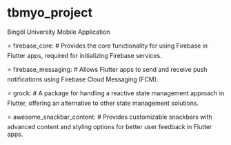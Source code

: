 # tbmyo_project

Bingöl University Mobile Application

⭐ firebase_core:   # Provides the core functionality for using Firebase in Flutter apps, required for initializing Firebase services.

⭐ firebase_messaging:  # Allows Flutter apps to send and receive push notifications using Firebase Cloud Messaging (FCM).

⭐ grock: # A package for handling a reactive state management approach in Flutter, offering an alternative to other state management solutions.

⭐ awesome_snackbar_content: # Provides customizable snackbars with advanced content and styling options for better user feedback in Flutter apps.


